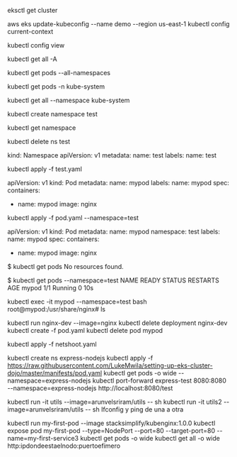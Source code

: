 eksctl get cluster

aws eks update-kubeconfig --name demo --region us-east-1
kubectl config current-context

kubectl config view

kubectl get all -A

kubectl get pods --all-namespaces

kubectl get pods -n kube-system

kubectl get all --namespace kube-system

kubectl create namespace test

kubectl get namespace

kubectl delete ns test

kind: Namespace
apiVersion: v1
metadata:
  name: test
  labels:
    name: test

kubectl apply -f test.yaml

apiVersion: v1
kind: Pod
metadata:
  name: mypod
  labels:
    name: mypod
spec:
  containers:
  - name: mypod
    image: nginx

kubectl apply -f pod.yaml --namespace=test


apiVersion: v1
kind: Pod
metadata:
  name: mypod
  namespace: test
  labels:
    name: mypod
spec:
  containers:
  - name: mypod
    image: nginx


$ kubectl get pods
No resources found.

$ kubectl get pods --namespace=test
NAME      READY     STATUS    RESTARTS   AGE
mypod     1/1       Running   0          10s

 kubectl exec -it  mypod --namespace=test bash  
root@mypod:/usr/share/nginx# ls



kubectl run nginx-dev --image=nginx
kubectl delete deployment nginx-dev
kubectl create -f pod.yaml
kubectl delete pod mypod

kubectl apply -f netshoot.yaml 


kubectl create ns express-nodejs
kubectl apply -f https://raw.githubusercontent.com/LukeMwila/setting-up-eks-cluster-dojo/master/manifests/pod.yaml
kubectl get pods -o wide --namespace=express-nodejs
kubectl port-forward express-test 8080:8080 --namespace=express-nodejs
http://localhost:8080/test

kubectl run -it utils --image=arunvelsriram/utils -- sh
kubectl run -it utils2 --image=arunvelsriram/utils  -- sh
Ifconfig y ping de una a otra


kubectl run my-first-pod --image stacksimplify/kubenginx:1.0.0
kubectl expose pod my-first-pod --type=NodePort --port=80 --target-port=80 --name=my-first-service3
kubectl get pods -o wide
kubectl get all -o wide
http:ipdondeestaelnodo:puertoefimero
